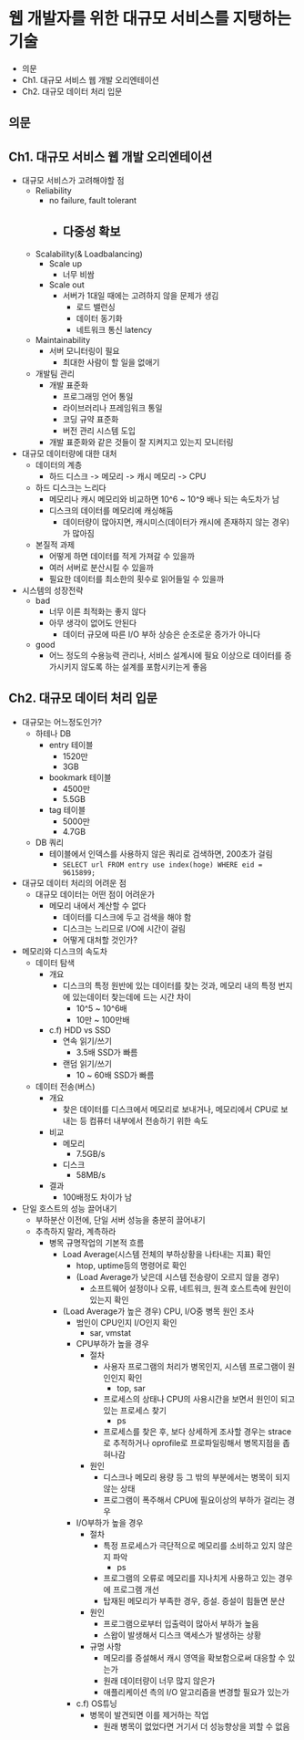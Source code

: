 # 웹 개발자를 위한 대규모 서비스를 지탱하는 기술

- 의문
- Ch1. 대규모 서비스 웹 개발 오리엔테이션
- Ch2. 대규모 데이터 처리 입문

## 의문

## Ch1. 대규모 서비스 웹 개발 오리엔테이션

- 대규모 서비스가 고려해야할 점
  - Reliability
    - no failure, fault tolerant
      - 다중성 확보
        -
  - Scalability(& Loadbalancing)
    - Scale up
      - 너무 비쌈
    - Scale out
      - 서버가 1대일 때에는 고려하지 않을 문제가 생김
        - 로드 밸런싱
        - 데이터 동기화
        - 네트워크 통신 latency
  - Maintainability
    - 서버 모니터링이 필요
      - 최대한 사람이 할 일을 없애기
  - 개발팀 관리
    - 개발 표준화
      - 프로그래밍 언어 통일
      - 라이브러리나 프레임워크 통일
      - 코딩 규약 표준화
      - 버전 관리 시스템 도입
    - 개발 표준화와 같은 것들이 잘 지켜지고 있는지 모니터링
- 대규모 데이터량에 대한 대처
  - 데이터의 계층
    - 하드 디스크 -> 메모리 -> 캐시 메모리 -> CPU
  - 하드 디스크는 느리다
    - 메모리나 캐시 메모리와 비교하면 10^6 ~ 10^9 배나 되는 속도차가 남
    - 디스크의 데이터를 메모리에 캐싱해둠
      - 데이터량이 많아지면, 캐시미스(데이터가 캐시에 존재하지 않는 경우)가 많아짐
  - 본질적 과제
    - 어떻게 하면 데이터를 적게 가져갈 수 있을까
    - 여러 서버로 분산시킬 수 있을까
    - 필요한 데이터를 최소한의 횟수로 읽어들일 수 있을까
- 시스템의 성장전략
  - bad
    - 너무 이른 최적화는 좋지 않다
    - 아무 생각이 없어도 안된다
      - 데이터 규모에 따른 I/O 부하 상승은 순조로운 증가가 아니다
  - good
    - 어느 정도의 수용능력 관리나, 서비스 설계시에 필요 이상으로 데이터를 증가시키지 않도록 하는 설계를 포함시키는게 좋음

## Ch2. 대규모 데이터 처리 입문

- 대규모는 어느정도인가?
  - 하테나 DB
    - entry 테이블
      - 1520만
      - 3GB
    - bookmark 테이블
      - 4500만
      - 5.5GB
    - tag 테이블
      - 5000만
      - 4.7GB
  - DB 쿼리
    - 테이블에서 인덱스를 사용하지 않은 쿼리로 검색하면, 200초가 걸림
      - `SELECT url FROM entry use index(hoge) WHERE eid = 9615899;`
- 대규모 데이터 처리의 어려운 점
  - 대규모 데이터는 어떤 점이 어려운가
    - 메모리 내에서 계산할 수 없다
      - 데이터를 디스크에 두고 검색을 해야 함
      - 디스크는 느리므로 I/O에 시간이 걸림
      - 어떻게 대처할 것인가?
- 메모리와 디스크의 속도차
  - 데이터 탐색
    - 개요
      - 디스크의 특정 원반에 있는 데이터를 찾는 것과, 메모리 내의 특정 번지에 있는데이터 찾는데에 드는 시간 차이
        - 10^5 ~ 10^6배
        - 10만 ~ 100만배
    - c.f) HDD vs SSD
      - 연속 읽기/쓰기
        - 3.5배 SSD가 빠름
      - 랜덤 읽기/쓰기
        - 10 ~ 60배 SSD가 빠름
  - 데이터 전송(버스)
    - 개요
      - 찾은 데이터를 디스크에서 메모리로 보내거나, 메모리에서 CPU로 보내는 등 컴퓨터 내부에서 전송하기 위한 속도
    - 비교
      - 메모리
        - 7.5GB/s
      - 디스크
        - 58MB/s
    - 결과
      - 100배정도 차이가 남
- 단일 호스트의 성능 끌어내기
  - 부하분산 이전에, 단일 서버 성능을 충분히 끌어내기
  - 추측하지 말라, 계측하라
    - 병목 규명작업의 기본적 흐름
      - Load Average(시스템 전체의 부하상황을 나타내는 지표) 확인
        - htop, uptime등의 명령어로 확인
        - (Load Average가 낮은데 시스템 전송량이 오르지 않을 경우)
          - 소프트웨어 설정이나 오류, 네트워크, 원격 호스트측에 원인이 있는지 확인
      - (Load Average가 높은 경우) CPU, I/O중 병목 원인 조사
        - 범인이 CPU인지 I/O인지 확인
          - sar, vmstat
        - CPU부하가 높을 경우
          - 절차
            - 사용자 프로그램의 처리가 병목인지, 시스템 프로그램이 원인인지 확인
              - top, sar
            - 프로세스의 상태나 CPU의 사용시간을 보면서 원인이 되고 있는 프로세스 찾기
              - ps
            - 프로세스를 찾은 후, 보다 상세하게 조사할 경우는 strace로 추적하거나 oprofile로 프로파일링해서 병목지점을 좁혀나감
          - 원인
            - 디스크나 메모리 용량 등 그 밖의 부분에서는 병목이 되지 않는 상태
            - 프로그램이 폭주해서 CPU에 필요이상의 부하가 걸리는 경우
        - I/O부하가 높을 경우
          - 절차
            - 특정 프로세스가 극단적으로 메모리를 소비하고 있지 않은지 파악
              - ps
            - 프로그램의 오류로 메모리를 지나치게 사용하고 있는 경우에 프로그램 개선
            - 탑재된 메모리가 부족한 경우, 증설. 증설이 힘들면 분산
          - 원인
            - 프로그램으로부터 입출력이 많아서 부하가 높음
            - 스왑이 발생해서 디스크 액세스가 발생하는 상황
          - 규명 사항
            - 메모리를 증설해서 캐시 영역을 확보함으로써 대응할 수 있는가
            - 원래 데이터량이 너무 많지 않은가
            - 애플리케이션 측의 I/O 알고리즘을 변경할 필요가 있는가
        - c.f) OS튜닝
          - 병목이 발견되면 이를 제거하는 작업
            - 원래 병목이 없었다면 거기서 더 성능향상을 꾀할 수 없음
